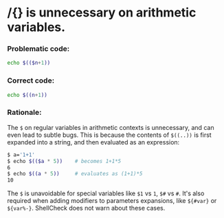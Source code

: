 # $/${} is unnecessary on arithmetic variables.

### Problematic code:

```sh
echo $(($n+1))
```

### Correct code:

```sh
echo $((n+1))
```

### Rationale:

The `$` on regular variables in arithmetic contexts is unnecessary, and can even lead to subtle bugs. This is because the contents of `$((..))` is first expanded into a string, and then evaluated as an expression:

```sh
$ a='1+1'
$ echo $(($a * 5))    # becomes 1+1*5
6
$ echo $((a * 5))     # evaluates as (1+1)*5
10
```

The `$` is unavoidable for special variables like `$1` vs `1`, `$#` vs `#`. It's also required when adding modifiers to parameters expansions, like `${#var}` or `${var%-}`. ShellCheck does not warn about these cases.

